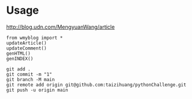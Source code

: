 # Usage

http://blog.udn.com/MengyuanWang/article
```
from wmyblog import *
updateArticle()
updateComment()
genHTML()
genINDEX()
```


```
git add .
git commit -m "1"
git branch -M main
git remote add origin git@github.com:taizihuang/pythonChallenge.git
git push -u origin main
```
